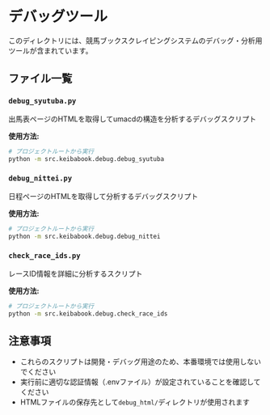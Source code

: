 # デバッグツール

このディレクトリには、競馬ブックスクレイピングシステムのデバッグ・分析用ツールが含まれています。

## ファイル一覧

### `debug_syutuba.py`
出馬表ページのHTMLを取得してumacdの構造を分析するデバッグスクリプト

**使用方法:**
```bash
# プロジェクトルートから実行
python -m src.keibabook.debug.debug_syutuba
```

### `debug_nittei.py`
日程ページのHTMLを取得して分析するデバッグスクリプト

**使用方法:**
```bash
# プロジェクトルートから実行
python -m src.keibabook.debug.debug_nittei
```

### `check_race_ids.py`
レースID情報を詳細に分析するスクリプト

**使用方法:**
```bash
# プロジェクトルートから実行
python -m src.keibabook.debug.check_race_ids
```

## 注意事項

- これらのスクリプトは開発・デバッグ用途のため、本番環境では使用しないでください
- 実行前に適切な認証情報（.envファイル）が設定されていることを確認してください
- HTMLファイルの保存先として`debug_html/`ディレクトリが使用されます 